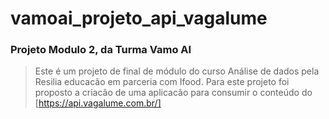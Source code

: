 # vamoai_projeto_api_vagalume

### Projeto Modulo 2, da Turma Vamo AI 

> Este é um projeto de final de módulo do curso Análise de dados pela Resilia educacão em parceria com Ifood. 
> Para este projeto foi proposto a criacão de uma aplicacão para consumir o conteúdo do [https://api.vagalume.com.br/]
